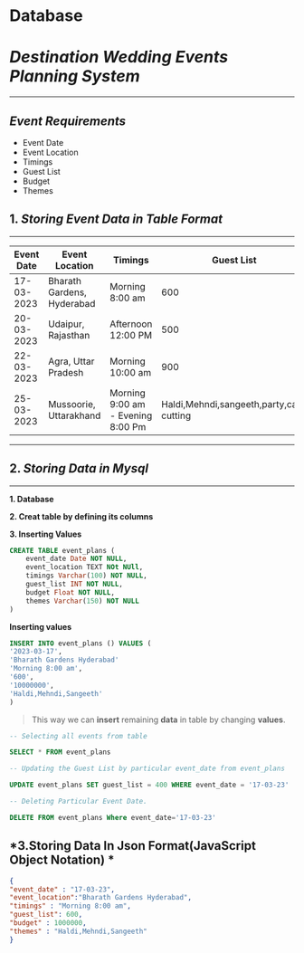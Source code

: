 # Database

# *Destination Wedding Events Planning System*
***
## *Event Requirements*
- Event Date
- Event Location
- Timings
- Guest List
- Budget
- Themes
## 1. *Storing Event Data in Table Format*
***
| Event Date | Event Location | Timings | Guest List | Budget | Themes |
|--- | ---| ---|---|---|---|
| 17-03-2023| Bharath Gardens, Hyderabad| Morning 8:00 am|600|10000000|Haldi,Mehndi,sangeeth| 
| 20-03-2023|Udaipur, Rajasthan|Afternoon 12:00 PM|500|60,00000|Mehndi,sangeeth|
| 22-03-2023|Agra, Uttar Pradesh| Morning 10:00 am|900|20000000| Haldi,Mehndi,Sangeeth,Bachelor Party|
|25-03-2023|Mussoorie, Uttarakhand| Morning 9:00 am - Evening 8:00 Pm| Haldi,Mehndi,sangeeth,party,cake cutting|
***
## 2. *Storing Data in Mysql*
***
**1. Database**

**2. Creat table by defining its columns**

**3. Inserting Values**

```sql
CREATE TABLE event_plans (
    event_date Date NOT NULL,
    event_location TEXT NOt NUll,
    timings Varchar(100) NOT NULL,
    guest_list INT NOT NULL,
    budget Float NOT NULL,
    themes Varchar(150) NOT NULL
)
```
**Inserting values**
```sql
INSERT INTO event_plans () VALUES (
'2023-03-17',
'Bharath Gardens Hyderabad'
'Morning 8:00 am',
'600',
'10000000',
'Haldi,Mehndi,Sangeeth'
)
```
>This way we can **insert** remaining **data** in table by changing **values**.

```sql
-- Selecting all events from table

SELECT * FROM event_plans
```
```sql
-- Updating the Guest List by particular event_date from event_plans

UPDATE event_plans SET guest_list = 400 WHERE event_date = '17-03-23'
```

```sql
-- Deleting Particular Event Date.

DELETE FROM event_plans Where event_date='17-03-23' 
```

## *3.Storing Data In Json Format(JavaScript Object Notation) *

```json
{
"event_date" : "17-03-23",
"event_location":"Bharath Gardens Hyderabad",
"timings" : "Morning 8:00 am",
"guest_list": 600,
"budget" : 1000000,
"themes" : "Haldi,Mehndi,Sangeeth"
}
```

